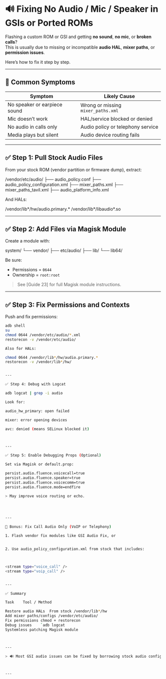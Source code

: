 # 🔊 Fixing No Audio / Mic / Speaker in GSIs or Ported ROMs

Flashing a custom ROM or GSI and getting **no sound**, **no mic**, or **broken calls**?  
This is usually due to missing or incompatible **audio HAL**, **mixer paths**, or **permission issues**.

Here’s how to fix it step by step.

---

## 🧪 Common Symptoms

| Symptom                      | Likely Cause                        |
|------------------------------|-------------------------------------|
| No speaker or earpiece sound | Wrong or missing `mixer_paths.xml` |
| Mic doesn’t work             | HAL/service blocked or denied       |
| No audio in calls only       | Audio policy or telephony service   |
| Media plays but silent       | Audio device routing fails          |

---

## ✅ Step 1: Pull Stock Audio Files

From your stock ROM (vendor partition or firmware dump), extract:

/vendor/etc/audio/ ├── audio_policy.conf ├── audio_policy_configuration.xml ├── mixer_paths.xml ├── mixer_paths_tavil.xml ├── audio_platform_info.xml

And HALs:

/vendor/lib*/hw/audio.primary.* /vendor/lib*/libaudio*.so

---

## ✅ Step 2: Add Files via Magisk Module

Create a module with:

system/ └── vendor/ ├── etc/audio/ ├── lib/ └── lib64/

Be sure:
- Permissions = `0644`
- Ownership = `root:root`

> See [Guide 23] for full Magisk module instructions.

---

## ✅ Step 3: Fix Permissions and Contexts

Push and fix permissions:

```bash
adb shell
su
chmod 0644 /vendor/etc/audio/*.xml
restorecon -v /vendor/etc/audio/

Also for HALs:

chmod 0644 /vendor/lib*/hw/audio.primary.*
restorecon -v /vendor/lib*/hw/


---

✅ Step 4: Debug with Logcat

adb logcat | grep -i audio

Look for:

audio_hw_primary: open failed

mixer: error opening devices

avc: denied (means SELinux blocked it)



---

✅ Step 5: Enable Debugging Props (Optional)

Set via Magisk or default.prop:

persist.audio.fluence.voicecall=true
persist.audio.fluence.speaker=true
persist.audio.fluence.voicecomm=true
persist.audio.fluence.mode=endfire

> May improve voice routing or echo.




---

🔧 Bonus: Fix Call Audio Only (VoIP or Telephony)

1. Flash vendor fix modules like GSI Audio Fix, or


2. Use audio_policy_configuration.xml from stock that includes:



<stream type="voice_call" />
<stream type="voip_call" />


---

✅ Summary

Task	Tool / Method

Restore audio HALs	From stock /vendor/lib*/hw
Add mixer paths/configs	/vendor/etc/audio/
Fix permissions	chmod + restorecon
Debug issues	`adb logcat
Systemless patching	Magisk module



---

> 🔊 Most GSI audio issues can be fixed by borrowing stock audio configs and HALs — always test via both media and call.



---
